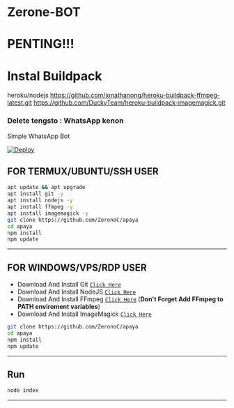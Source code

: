 # Zerone-BOT

# PENTING!!!
# Instal Buildpack
heroku/nodejs
https://github.com/jonathanong/heroku-buildpack-ffmpeg-latest.git
https://github.com/DuckyTeam/heroku-buildpack-imagemagick.git
### Delete tengsto : WhatsApp kenon

Simple WhatsApp Bot

[![Deploy](https://www.herokucdn.com/deploy/button.svg)](https://heroku.com/deploy?template=https://github.com/ZeronoC/apaya)
## FOR TERMUX/UBUNTU/SSH USER

```bash
apt update && apt upgrade
apt install git -y
apt install nodejs -y
apt install ffmpeg -y
apt install imagemagick -y
git clone https://github.com/ZeronoC/apaya
cd apaya
npm install
npm update
```

---------

## FOR WINDOWS/VPS/RDP USER

* Download And Install Git [`Click Here`](https://git-scm.com/downloads)
* Download And Install NodeJS [`Click Here`](https://nodejs.org/en/download)
* Download And Install FFmpeg [`Click Here`](https://ffmpeg.org/download.html) (**Don't Forget Add FFmpeg to PATH enviroment variables**)
* Download And Install ImageMagick [`Click Here`](https://imagemagick.org/script/download.php)

```bash
git clone https://github.com/ZeronoC/apaya
cd apaya
npm install
npm update
```

---------

## Run

```bash
node index
```

---------
